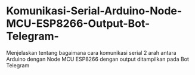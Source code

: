 # Komunikasi-Serial-Arduino-Node-MCU-ESP8266-Output-Bot-Telegram-
Menjelaskan tentang bagaimana cara komunikasi serial 2 arah antara Arduino dengan Node MCU ESP8266 dengan output ditampilkan pada Bot Telegram
